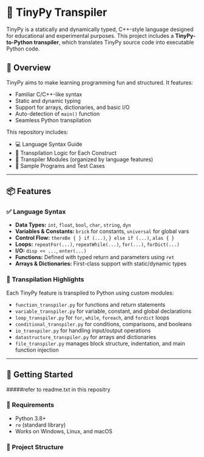 # 🐍 TinyPy Transpiler

TinyPy is a statically and dynamically typed, C++-style language designed for educational and experimental purposes. This project includes a **TinyPy-to-Python transpiler**, which translates TinyPy source code into executable Python code.

## 📜 Overview

TinyPy aims to make learning programming fun and structured. It features:
- Familiar C/C++-like syntax
- Static and dynamic typing
- Support for arrays, dictionaries, and basic I/O
- Auto-detection of `main()` function
- Seamless Python transpilation

This repository includes:
- 💻 Language Syntax Guide
- 🔧 Transpilation Logic for Each Construct
- 📂 Transpiler Modules (organized by language features)
- 🧪 Sample Programs and Test Cases

---

## 📦 Features

### ✅ Language Syntax
- **Data Types:** `int`, `float`, `bool`, `char`, `string`, `dyn`
- **Variables & Constants:** `brick` for constants, `universal` for global vars
- **Control Flow:** `thereBe { } if (...)`, `} else if (...)`, `alas { }`
- **Loops:** `repeatFor(...)`, `repeatWhile(...)`, `for(...)`, `forDict(...)`
- **I/O:** `disp << ...`, `enter(...)`
- **Functions:** Defined with typed return and parameters using `ret`
- **Arrays & Dictionaries:** First-class support with static/dynamic types

### 🧠 Transpilation Highlights
Each TinyPy feature is transpiled to Python using custom modules:
- `function_transpiler.py` for functions and return statements
- `variable_transpiler.py` for variable, constant, and global declarations
- `loop_transpiler.py` for `for`, `while`, `foreach`, and `fordict` loops
- `conditional_transpiler.py` for conditions, comparisons, and booleans
- `io_transpiler.py` for handling input/output operations
- `datastructure_transpiler.py` for arrays and dictionaries
- `file_transpiler.py` manages block structure, indentation, and main function injection

---

## 🚀 Getting Started
#####refer to readme.txt in this repositry

### 🔧 Requirements
- Python 3.8+
- `re` (standard library)
- Works on Windows, Linux, and macOS

### 📁 Project Structure
